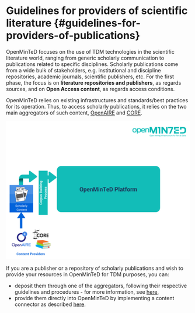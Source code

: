 # Guidelines for providers of scientific literature {#guidelines-for-providers-of-publications}

OpenMinTeD focuses on the use of TDM technologies in the scientific literature world, ranging from generic scholarly communication to publications related to specific disciplines. Scholarly publications come from a wide bulk of stakeholders, e.g. institutional and discipline repositories, academic journals, scientific publishers, etc. For the first phase, the focus is on **literature repositories and publishers**, as regards sources, and on **Open Access content**, as regards access conditions.

OpenMinTeD relies on existing infrastructures and standards/best practices for its operation. Thus, to access scholarly publications, it relies on the two main aggregators of such content, [OpenAIRE](http://www.openaire.eu) and [CORE](http://core.ac.uk).

![](/assets/2.png)

If you are a publisher or a repository of scholarly publications and wish to provide your resources in OpenMinTeD for TDM purposes, you can:

* deposit them through one of the aggregators, following their respective guidelines and procedures - for more information, see [here](/guidelines_for_providers_of_publications/instructions_for_publication_repositories_librari.md),
* provide them directly into OpenMinTeD by implementing a content connector as described [here](/guidelines_for_providers_of_publications/instructions_for_aggregators.md).



